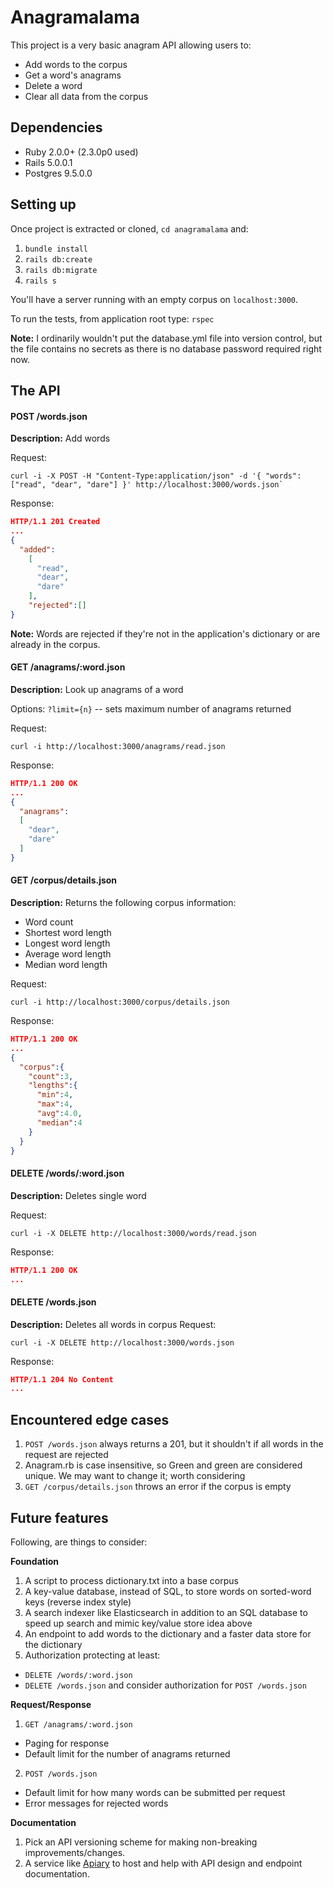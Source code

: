 # Anagramalama

This project is a very basic anagram API allowing users to:
* Add words to the corpus
* Get a word's anagrams
* Delete a word
* Clear all data from the corpus

## Dependencies
* Ruby 2.0.0+ (2.3.0p0 used)
* Rails 5.0.0.1
* Postgres 9.5.0.0

## Setting up
Once project is extracted or cloned, `cd anagramalama` and:
1. `bundle install`
2. `rails db:create`
3. `rails db:migrate`
4. `rails s`

You'll have a server running with an empty corpus on `localhost:3000`.

To run the tests, from application root type: `rspec`

**Note:** I ordinarily wouldn't put the database.yml file into version control, but the file contains no secrets as there is no database password required right now.

## The API
#### POST /words.json
**Description:** Add words

Request:
```shell
curl -i -X POST -H "Content-Type:application/json" -d '{ "words": ["read", "dear", "dare"] }' http://localhost:3000/words.json`
```
Response:
```json
HTTP/1.1 201 Created
...
{
  "added":
    [
      "read",
      "dear",
      "dare"
    ],
    "rejected":[]
}
```
**Note:** Words are rejected if they're not in the application's dictionary or are already in the corpus.

#### GET /anagrams/:word.json
**Description:** Look up anagrams of a word

Options: `?limit={n}` -- sets maximum number of anagrams returned

Request:
```shell
curl -i http://localhost:3000/anagrams/read.json
```

Response:
```json
HTTP/1.1 200 OK
...
{
  "anagrams":
  [
    "dear",
    "dare"
  ]
}
```

#### GET /corpus/details.json
**Description:** Returns the following corpus information:
* Word count
* Shortest word length
* Longest word length
* Average word length
* Median word length

Request:
```shell
curl -i http://localhost:3000/corpus/details.json
```

Response:
```json
HTTP/1.1 200 OK
...
{
  "corpus":{
    "count":3,
    "lengths":{
      "min":4,
      "max":4,
      "avg":4.0,
      "median":4
    }
  }
}
```

#### DELETE /words/:word.json
**Description:** Deletes single word

Request:
```shell
curl -i -X DELETE http://localhost:3000/words/read.json
```

Response:
```json
HTTP/1.1 200 OK
...
```

#### DELETE /words.json
**Description:** Deletes all words in corpus
Request:
```shell
curl -i -X DELETE http://localhost:3000/words.json
```

Response:
```json
HTTP/1.1 204 No Content
...
```

## Encountered edge cases
1. `POST /words.json` always returns a 201, but it shouldn't if all words in the request are rejected
2. Anagram.rb is case insensitive, so Green and green are considered unique. We may want to change it; worth considering
3. `GET /corpus/details.json` throws an error if the corpus is empty

## Future features
Following, are things to consider:

**Foundation**
1. A script to process dictionary.txt into a base corpus
2. A key-value database, instead of SQL, to store words on sorted-word keys (reverse index style)
3. A search indexer like Elasticsearch in addition to an SQL database to speed up search and mimic key/value store idea above
4. An endpoint to add words to the dictionary and a faster data store for the dictionary
5. Authorization protecting at least:
  * `DELETE /words/:word.json`
  * `DELETE /words.json` and consider authorization for `POST /words.json`

**Request/Response**
1. `GET /anagrams/:word.json`
  * Paging for  response
  * Default limit for the number of anagrams returned
2. `POST /words.json`
  * Default limit for how many words can be submitted per request 
  * Error messages for rejected words
  
**Documentation**
1. Pick an API versioning scheme for making non-breaking improvements/changes.
2. A service like [Apiary](http://apiary.io) to host and help with API design and endpoint documentation.
